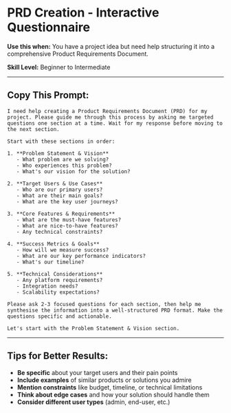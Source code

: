 # PRD Creation - Interactive Questionnaire

**Use this when:** You have a project idea but need help structuring it into a comprehensive Product Requirements Document.

**Skill Level:** Beginner to Intermediate

---

## Copy This Prompt:

```
I need help creating a Product Requirements Document (PRD) for my project. Please guide me through this process by asking me targeted questions one section at a time. Wait for my response before moving to the next section.

Start with these sections in order:

1. **Problem Statement & Vision**
   - What problem are we solving?
   - Who experiences this problem?
   - What's our vision for the solution?

2. **Target Users & Use Cases**
   - Who are our primary users?
   - What are their main goals?
   - What are the key user journeys?

3. **Core Features & Requirements**
   - What are the must-have features?
   - What are nice-to-have features?
   - Any technical constraints?

4. **Success Metrics & Goals**
   - How will we measure success?
   - What are our key performance indicators?
   - What's our timeline?

5. **Technical Considerations**
   - Any platform requirements?
   - Integration needs?
   - Scalability expectations?

Please ask 2-3 focused questions for each section, then help me synthesise the information into a well-structured PRD format. Make the questions specific and actionable.

Let's start with the Problem Statement & Vision section.
```

---

## Tips for Better Results:

- **Be specific** about your target users and their pain points
- **Include examples** of similar products or solutions you admire
- **Mention constraints** like budget, timeline, or technical limitations
- **Think about edge cases** and how your solution should handle them
- **Consider different user types** (admin, end-user, etc.) 
